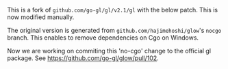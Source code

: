 This is a fork of `github.com/go-gl/gl/v2.1/gl` with the below patch. This is now modified manually.

The original version is generated from `github.com/hajimehoshi/glow`'s `nocgo` branch. This enables to remove dependencies on Cgo on Windows.

Now we are working on commiting this 'no-cgo' change to the official gl package. See https://github.com/go-gl/glow/pull/102.
